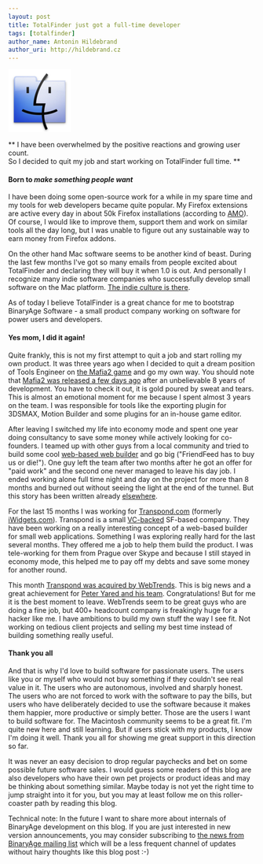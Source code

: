 ```yaml
---
layout: post
title: TotalFinder just got a full-time developer
tags: [totalfinder]
author_name: Antonin Hildebrand
author_uri: http://hildebrand.cz
---
```


<img src="/shared/img/icons/totalfinder-128.png" class="intro-icon"/>

** I have been overwhelmed by the positive reactions and growing user count.<br/>So I decided to quit my job and start working on TotalFinder full time. **

#### Born to <i>make something people want</i>

I have been doing some open-source work for a while in my spare time and my tools for web developers became quite popular. My Firefox extensions are active every day in about 50k Firefox installations (according to [AMO](http://addons.mozilla.org)). Of course, I would like to improve them, support them and work on similar tools all the day long, but I was unable to figure out any sustainable way to earn money from Firefox addons.

On the other hand Mac software seems to be another kind of beast. During the last few months I've got so many emails from people excited about TotalFinder and declaring they will buy it when 1.0 is out. And personally I recognize many indie software companies who successfully develop small software on the Mac platform. [The indie culture is there](http://www.madebysofa.com/indiefever). 

As of today I believe TotalFinder is a great chance for me to bootstrap BinaryAge Software - a small product company working on software for power users and developers.

#### Yes mom, I did it again!

Quite frankly, this is not my first attempt to quit a job and start rolling my own product. It was three years ago when I decided to quit a dream position of Tools Engineer on [the Mafia2 game](http://www.mafia2game.com) and go my own way. You should note that [Mafia2 was released a few days ago](http://www.gamerankings.com/pc/942953-mafia-ii/index.html) after an unbelievable 8 years of development. You have to check it out, it is gold poured by sweat and tears. This is almost an emotional moment for me because I spent almost 3 years on the team. I was responsible for tools like the exporting plugin for 3DSMAX, Motion Builder and some plugins for an in-house game editor.

After leaving I switched my life into economy mode and spent one year doing consultancy to save some money while actively looking for co-founders. I teamed up with other guys from a local community and tried to build some cool [web-based web builder](http://hashpage.com) and go big ("FriendFeed has to buy us or die!"). One guy left the team after two months after he got an offer for "paid work" and the second one never managed to leave his day job. I ended working alone full time night and day on the project for more than 8 months and burned out without seeing the light at the end of the tunnel. But this story has been written already [elsewhere](http://blog.binaryage.com/the-first-year-of-binaryage).

For the last 15 months I was working for [Transpond.com](http://transpond.com) (formerly [iWidgets.com](http://iwidgets.com)). Transpond is a small [VC-backed](http://techcrunch.com/2009/02/03/iwidgets-raises-41-million-for-social-syndication-platform) SF-based company. They have been working on a really interesting concept of a web-based builder for small web applications. Something I was exploring really hard for the last several months. They offered me a job to help them build the product. I was tele-working for them from Prague over Skype and because I still stayed in economy mode, this helped me to pay off my debts and save some money for another round. 

This month [Transpond was acquired by WebTrends](http://www.readwriteweb.com/archives/facebook_app_developer_shortage_webtrends_apps.php). This is big news and a great achievement for [Peter Yared and his team](http://yared.com). Congratulations! But for me it is the best moment to leave. WebTrends seem to be great guys who are doing a fine job, but 400+ headcount company is freakingly huge for a hacker like me. I have ambitions to build my own stuff the way I see fit. Not working on tedious client projects and selling my best time instead of building something really useful.

#### Thank you all

And that is why I'd love to build software for passionate users. The users like you or myself who would not buy something if they couldn't see real value in it. The users who are autonomous, involved and sharply honest. The users who are not forced to work with the software to pay the bills, but users who have deliberately decided to use the software because it makes them happier, more productive or simply better. Those are the users I want to build software for. The Macintosh community seems to be a great fit. I'm quite new here and still learning. But if users stick with my products, I know I'm doing it well. Thank you all for showing me great support in this direction so far.

It was never an easy decision to drop regular paychecks and bet on some possible future software sales. I would guess some readers of this blog are also developers who have their own pet projects or product ideas and may be thinking about something similar. Maybe today is not yet the right time to jump straight into it for you, but you may at least follow me on this roller-coaster path by reading this blog.

<div class="footnote">Technical note: In the future I want to share more about internals of BinaryAge development on this blog. If you are just interested in new version announcements, you may consider subscribing to <a href="#" onclick="$('.subscribe-link').trigger('click'); return false">the news from BinaryAge mailing list</a> which will be a less frequent channel of updates without hairy thoughts like this blog post :-)</div>